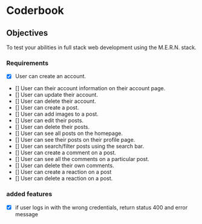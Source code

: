 # Coderbook

## Objectives

To test your abilities in full stack web development using the M.E.R.N. stack.

### Requirements

- [x] User can create an account.
- [] User can their account information on their account page.
- [] User can update their account.
- [] User can delete their account.
- [] User can create a post.
- [] User can add images to a post.
- [] User can edit their posts.
- [] User can delete their posts.
- [] User can see all posts on the homepage.
- [] User can see their posts on their profile page.
- [] User can search/filter posts using the search bar.
- [] User can create a comment on a post.
- [] User can see all the comments on a particular post.
- [] User can delete their own comments.
- [] User can create a reaction on a post
- [] User can delete a reaction on a post.

### added features

- [x] if user logs in with the wrong credentials, return status 400 and error message
